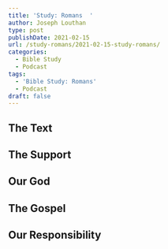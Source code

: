 ```yaml
---
title: 'Study: Romans  '
author: Joseph Louthan
type: post
publishDate: 2021-02-15
url: /study-romans/2021-02-15-study-romans/
categories:
  - Bible Study
  - Podcast
tags:
  - 'Bible Study: Romans'
  - Podcast
draft: false
---
```

## The Text

## The Support

## Our God

## The Gospel

## Our Responsibility

